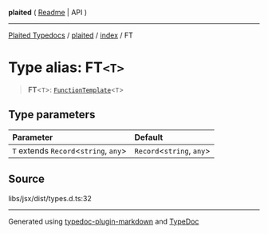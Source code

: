 **plaited** ( [Readme](../../README.md) \| API )

***

[Plaited Typedocs](../../../modules.md) / [plaited](../../modules.md) / [index](../README.md) / FT

# Type alias: FT`<T>`

> **FT**\<`T`\>: [`FunctionTemplate`](FunctionTemplate.md)\<`T`\>

## Type parameters

| Parameter | Default |
| :------ | :------ |
| `T` extends `Record`\<`string`, `any`\> | `Record`\<`string`, `any`\> |

## Source

libs/jsx/dist/types.d.ts:32

***

Generated using [typedoc-plugin-markdown](https://www.npmjs.com/package/typedoc-plugin-markdown) and [TypeDoc](https://typedoc.org/)
